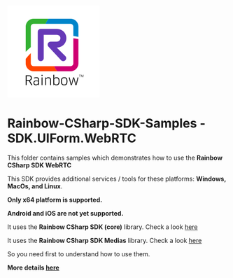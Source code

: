![Rainbow](./../../../logo_rainbow.png)

# Rainbow-CSharp-SDK-Samples - SDK.UIForm.WebRTC

This folder contains samples which demonstrates how to use the **Rainbow CSharp SDK WebRTC** 

This SDK provides additional services / tools for these platforms: **Windows, MacOs, and Linux**. 

**Only x64 platform is supported.**

**Android and iOS are not yet supported.**

It uses the **Rainbow CSharp SDK (core)** library. Check a look [here](../README.md)

It uses the **Rainbow CSharp SDK Medias** library. Check a look [here](../Medias/README.md)

So you need first to understand how to use them.

**More details [here](../../README.md)**
